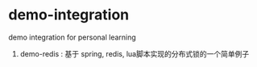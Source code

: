 # demo-integration
demo integration for personal learning

1. demo-redis : 基于 spring, redis, lua脚本实现的分布式锁的一个简单例子
